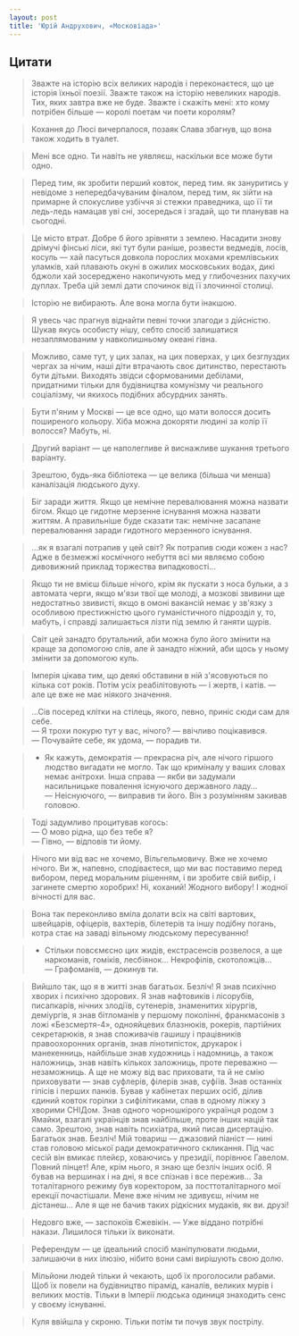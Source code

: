 ```yaml
---
layout: post
title: 'Юрій Андрухович, «Московіада»'
---
```


## Цитати
>Зважте на історію всіх великих народів і переконаєтеся, що це історія їхньої поезії. Зважте також на історію невеликих народів. Тих, яких завтра вже не буде. Зважте і скажіть мені: хто кому потрібен більше — королі поетам чи поети королям?

>Кохання до Люсі вичерпалося, позаяк Слава збагнув, що вона також ходить в туалет.

>Мені все одно. Ти навіть не уявляєш, наскільки все може бути одно.

>Перед тим, як зробити перший ковток, перед тим. як зануритись у невідоме з непередбачуваним фіналом, перед тим, як зійти на примарне й спокусливе узбіччя зі стежки праведника, що її ти ледь-ледь намацав уві сні, зосередься і згадай, що ти планував на сьогодні.

>Це місто втрат. Добре б його зрівняти з землею. Насадити знову дрімучі фінські ліси, які тут були раніше, розвести ведмедів, лосів, косуль — хай пасуться довкола порослих мохами кремлівських уламків, хай плавають окуні в ожилих московських водах, дикі бджоли хай зосереджено накопичують мед у глибочезних пахучих дуплах. Треба цій землі дати спочинок від її злочинної столиці.

>Історію не вибирають. Але вона могла бути інакшою.

>Я увесь час прагнув віднайти певні точки злагоди з дійсністю. Шукав якусь особисту нішу, себто спосіб залишатися незаплямованим у навколишньому океані гівна.

>Можливо, саме тут, у цих залах, на цих поверхах, у цих безглуздих чергах за нічим, наші діти втрачають своє дитинство, перестають бути дітьми. Виходять звідси сформованими дебілами, придатними тільки для будівництва комунізму чи реального соціалізму, чи якихось подібних абсурдних занять.

>Бути п'яним у Москві — це все одно, що мати волосся досить поширеного кольору. Хіба можна докоряти людині за колір її волосся? Мабуть, ні.

>Другий варіант — це наполегливе й виснажливе шукання третього варіанту.

>Зрештою, будь-яка бібліотека — це велика (більша чи менша) каналізація людського духу.

>Біг заради життя. Якщо це немічне перевалювання можна назвати бігом. Якщо це гидотне мерзенне існування можна назвати життям. А правильніше буде сказати так: немічне засапане перевалювання заради гидотного мерзенного існування.

>...як я взагалі потрапив у цей світ? Як потрапив сюди кожен з нас? Адже в безмежжі космічного небуття всі ми являємо собою дивовижний приклад торжества випадковості...

>Якщо ти не вмієш більше нічого, крім як пускати з носа бульки, а з автомата черги, якщо м'язи твої ще молоді, а мозкові звивини ще недостатньо звивисті, якщо в омоні вакансій немає у зв'язку з особливою престижністю цього гуманістичного підрозділ у, то, мабуть, і справді залишається лізти під землю й ганяти щурів.

>Світ цей занадто брутальний, аби можна було його змінити на краще за допомогою слів, але й занадто ніжний, аби щось у ньому змінити за допомогою куль.

>Імперія цікава тим, що деякі обставини в ній з'ясовуються по кілька сот років. Потім усіх реабілітовують — і жертв, і катів. — але це вже не має ніякого значення.

>...Сів посеред клітки на стілець, якого, певно, приніс сюди сам для себе.  
— Я трохи покурю тут у вас, нічого? — ввічливо поцікавився.  
— Почувайте себе, як удома, — порадив ти.  

>- Як кажуть, демократія — прекрасна річ, але нічого гіршого людство вигадати не могло. Так що криміналу у ваших словах немає анітрохи. Інша справа — якби ви задумали насильницьке повалення існуючого державного ладу…  
— Неіснуючого, — виправив ти його. Він з розумінням закивав головою.

>Тоді задумливо процитував когось:  
— О мово рідна, що без тебе я?  
— Гівно, — відповів ти йому.

>Нічого ми від вас не хочемо, Вільгельмовичу. Вже не хочемо нічого. Ви ж, напевно, сподіваєтеся, що ми вас поставимо перед вибором, перед моральним рішенням, і ви зробите свій вибір, і загинете смертю хоробрих! Ні, коханий! Жодного вибору! І жодної вічності для вас.

>Вона так переконливо вміла долати всіх на світі вартових, швейцарів, офіцерів, вахтерів, білетерів та іншу подібну погань, котра стає на заваді вільному людському пересуванню!

>- Стільки повсємєсно цих жидів, екстрасенсів розвелося, а ще наркоманів, гоміків, лесбіянок… Некрофілів, скотоложців…   
— Графоманів, — докинув ти.

>Вийшло так, що я в житті знав багатьох. Безліч! Я знав психічно хворих і психічно здорових. Я знав нафтовиків і лісорубів, писапкарів, нічних злодіїв, сутенерів, знаменитих хірургів, деміургів, я знав бітломанів у першому поколінні, франкмасонів з ложі «Безсмертя-4», однояйцевих блазнюків, рокерів, партійних секретарюків, я знав споживачів гашишу і працівників правоохоронних органів, знав лінотипісток, друкарок і манекенниць, найбільше знав художниць і надомниць, а також наложниць, знав навіть кількох заложниць, проте переважно — незаможниць. А ще не можу від вас приховати, та й не смію приховувати — знав суфлерів, філерів знав, суфіїв. Знав останніх гіпісів і перших панків. Бував у кабінетах перших осіб, ділив єдиний ковток горілки з сифілітиками, спав в одному ліжку з хворими СНІДом. Знав одного чорношкірого українця родом з Ямайки, взагалі українців знав найбільше, проте інших націй так само. Зрештою, знав навіть психіатра, який писав дисертацію. Багатьох знав. Безліч! Мій товариш — джазовий піаніст — нині став головою міської ради демократичного скликання. Під час сесій він вмикає плейєр, ховаючись у президії, порівнює Гавелом. Повний пінцет! Але, крім нього, я знаю ще безліч інших осіб. Я бував на вершинах і на дні, я все спізнав і все пережив… За тоталітарного режиму був коректором, за посттоталітарного мої ерекції почастішали. Мене вже нічим не здивуєш, нічим не дістанеш… Але я ще не бачив таких рідкісних мудаків, як ви. друзі!

>Недовго вже, — заспокоїв Єжевікін. — Уже віддано потрібні накази. Лишилося тільки їх виконати.

>Референдум — це ідеальний спосіб маніпулювати людьми, залишаючи в них ілюзію, нібито вони самі вирішують свою долю.

>Мільйони людей тільки й чекають, щоб їх проголосили рабами. Щоб їх повели на будівництво пірамід, каналів, великих мурів і великих мостів. Тільки в Імперії людська одиниця знаходить сенс у своєму існуванні.

>Куля ввійшла у скроню. Тільки потім ти почув звук пострілу.
